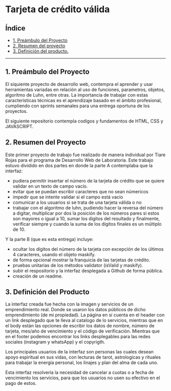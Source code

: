 # Tarjeta de crédito válida

## Índice

* [1. Preámbulo del Proyecto](#1-preámbulo-del-proyecto)
* [2. Resumen del proyecto](#2-resumen-del-proyecto)
* [3. Definición del producto.](#3-consideraciones-generales)
***

## 1. Preámbulo del Proyecto

El siquiente proyecto de desarrollo web, contempra el aprender y usar herramientas variadas en relación al uso de funciones, parametros, objetos, algoritmo de Luhn, entre otras. La importancia de trabajar con estas caracteristicas técnicas es el aprendizaje basado en el ámbito profesional, cumpliendo con sprints semanales para una entrega oportuna de los proyectos. 

El siguiente repositorio contempla codigos y fundamentos de HTML, CSS y JAVASCRIPT. 


## 2. Resumen del Proyecto

Este primer proyecto de trabajo fue realizado de manera individual por Tiare Rojas para el programa de Desarrollo Web de Laboratoria. Este trabajo estuvo dividido en dos partes en donde la parte A contemplaba que la interfaz:
- pudiera permitir insertar el número de la tarjeta de crédito que se quiere validar en un texto de campo vacío. 
- evitar que se puedan escribir caracteres que no sean númericos
- impedir que se intente validar si el campo está vacío
- comunicar a los usuarios si se trata de una tarjeta válida o no
- trabajar con el algoritmo de luhn, pudiendo hacer la reversa del número a digitar, multiplicar por dos la posición de los números pares si estos son mayores o igual a 10, sumar los digitos del resultado y finalmente, verificar siempre y cuando la suma de los dígitos finales es un múltiplo de 10. 

Y la parte B (que es esta entrega) incluye: 
- ocultar los dígitos del número de la tarjeta con excepción de los últimos 4 caracteres, usando el objeto maskify.
- de forma opcional mostrar la franquicia de las tarjetas de crédito. 
- pruebas unitarias de los métodos validator (isValid y maskify). 
- subir el respositorio y la interfaz desplegada a Github de forma pública. 
- creación de un readme. 


## 3. Definición del Producto

La interfaz creada fue hecha con la imagen y servicios de un emprendimiento real. Donde se usaron los datos públicos de dicho emprendimiento (de mi propiedad). La página en sí cuenta en el header con un link desplegado que te lleva al catalogo de lo servicios, mientras que en el body están las opciones de escribir los datos de nombre, número de tarjeta, mes/año de vencimiento y el código de verificación. Mientras que en el footer podemos encontrar los links desplegables para las redes sociales (instagram y whatsApp) y el copyrigth. 

Los principales usuarios de la interfaz son personas las cuales desean apoyo espiritual en sus vidas, con lecturas de tarot, astrologicas y rituales para trabajar la energía personal, los linajes y plan del alma de cada uno. 

Esta interfaz resolvería la necesidad de cancelar a cuotas o a fecha de vencimiento los servicios, para que los usuarios no usen su efectivo en el pago de estos. 
